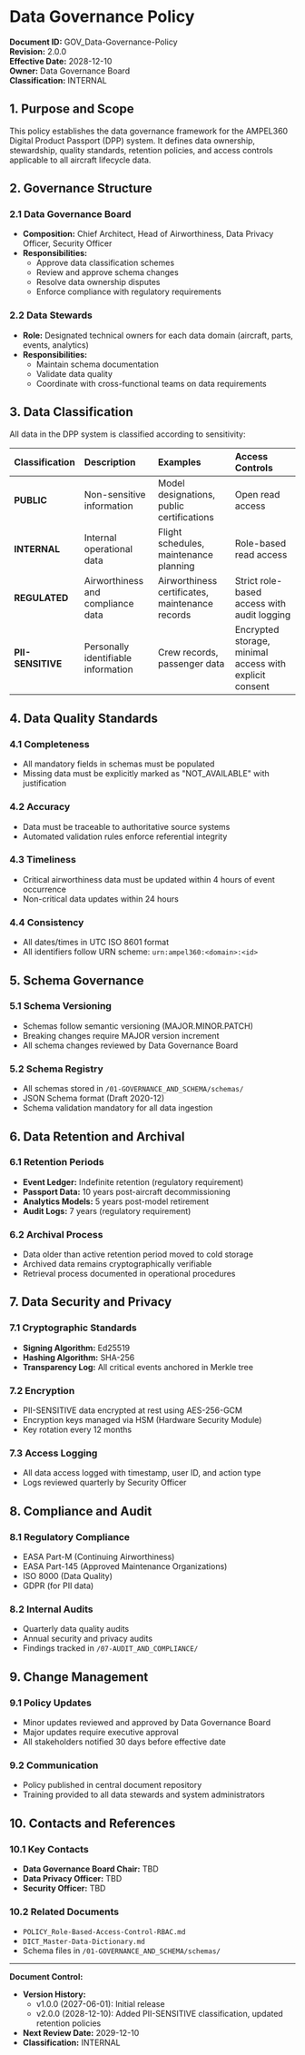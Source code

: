 # Data Governance Policy
**Document ID:** GOV_Data-Governance-Policy  
**Revision:** 2.0.0  
**Effective Date:** 2028-12-10  
**Owner:** Data Governance Board  
**Classification:** INTERNAL

## 1. Purpose and Scope

This policy establishes the data governance framework for the AMPEL360 Digital Product Passport (DPP) system. It defines data ownership, stewardship, quality standards, retention policies, and access controls applicable to all aircraft lifecycle data.

## 2. Governance Structure

### 2.1 Data Governance Board
- **Composition:** Chief Architect, Head of Airworthiness, Data Privacy Officer, Security Officer
- **Responsibilities:** 
  - Approve data classification schemes
  - Review and approve schema changes
  - Resolve data ownership disputes
  - Enforce compliance with regulatory requirements

### 2.2 Data Stewards
- **Role:** Designated technical owners for each data domain (aircraft, parts, events, analytics)
- **Responsibilities:**
  - Maintain schema documentation
  - Validate data quality
  - Coordinate with cross-functional teams on data requirements

## 3. Data Classification

All data in the DPP system is classified according to sensitivity:

| Classification | Description | Examples | Access Controls |
|:---------------|:------------|:---------|:----------------|
| **PUBLIC** | Non-sensitive information | Model designations, public certifications | Open read access |
| **INTERNAL** | Internal operational data | Flight schedules, maintenance planning | Role-based read access |
| **REGULATED** | Airworthiness and compliance data | Airworthiness certificates, maintenance records | Strict role-based access with audit logging |
| **PII-SENSITIVE** | Personally identifiable information | Crew records, passenger data | Encrypted storage, minimal access with explicit consent |

## 4. Data Quality Standards

### 4.1 Completeness
- All mandatory fields in schemas must be populated
- Missing data must be explicitly marked as "NOT_AVAILABLE" with justification

### 4.2 Accuracy
- Data must be traceable to authoritative source systems
- Automated validation rules enforce referential integrity

### 4.3 Timeliness
- Critical airworthiness data must be updated within 4 hours of event occurrence
- Non-critical data updates within 24 hours

### 4.4 Consistency
- All dates/times in UTC ISO 8601 format
- All identifiers follow URN scheme: `urn:ampel360:<domain>:<id>`

## 5. Schema Governance

### 5.1 Schema Versioning
- Schemas follow semantic versioning (MAJOR.MINOR.PATCH)
- Breaking changes require MAJOR version increment
- All schema changes reviewed by Data Governance Board

### 5.2 Schema Registry
- All schemas stored in `/01-GOVERNANCE_AND_SCHEMA/schemas/`
- JSON Schema format (Draft 2020-12)
- Schema validation mandatory for all data ingestion

## 6. Data Retention and Archival

### 6.1 Retention Periods
- **Event Ledger:** Indefinite retention (regulatory requirement)
- **Passport Data:** 10 years post-aircraft decommissioning
- **Analytics Models:** 5 years post-model retirement
- **Audit Logs:** 7 years (regulatory requirement)

### 6.2 Archival Process
- Data older than active retention period moved to cold storage
- Archived data remains cryptographically verifiable
- Retrieval process documented in operational procedures

## 7. Data Security and Privacy

### 7.1 Cryptographic Standards
- **Signing Algorithm:** Ed25519
- **Hashing Algorithm:** SHA-256
- **Transparency Log:** All critical events anchored in Merkle tree

### 7.2 Encryption
- PII-SENSITIVE data encrypted at rest using AES-256-GCM
- Encryption keys managed via HSM (Hardware Security Module)
- Key rotation every 12 months

### 7.3 Access Logging
- All data access logged with timestamp, user ID, and action type
- Logs reviewed quarterly by Security Officer

## 8. Compliance and Audit

### 8.1 Regulatory Compliance
- EASA Part-M (Continuing Airworthiness)
- EASA Part-145 (Approved Maintenance Organizations)
- ISO 8000 (Data Quality)
- GDPR (for PII data)

### 8.2 Internal Audits
- Quarterly data quality audits
- Annual security and privacy audits
- Findings tracked in `/07-AUDIT_AND_COMPLIANCE/`

## 9. Change Management

### 9.1 Policy Updates
- Minor updates reviewed and approved by Data Governance Board
- Major updates require executive approval
- All stakeholders notified 30 days before effective date

### 9.2 Communication
- Policy published in central document repository
- Training provided to all data stewards and system administrators

## 10. Contacts and References

### 10.1 Key Contacts
- **Data Governance Board Chair:** TBD
- **Data Privacy Officer:** TBD
- **Security Officer:** TBD

### 10.2 Related Documents
- `POLICY_Role-Based-Access-Control-RBAC.md`
- `DICT_Master-Data-Dictionary.md`
- Schema files in `/01-GOVERNANCE_AND_SCHEMA/schemas/`

---

**Document Control:**
- **Version History:**
  - v1.0.0 (2027-06-01): Initial release
  - v2.0.0 (2028-12-10): Added PII-SENSITIVE classification, updated retention policies
- **Next Review Date:** 2029-12-10
- **Classification:** INTERNAL

